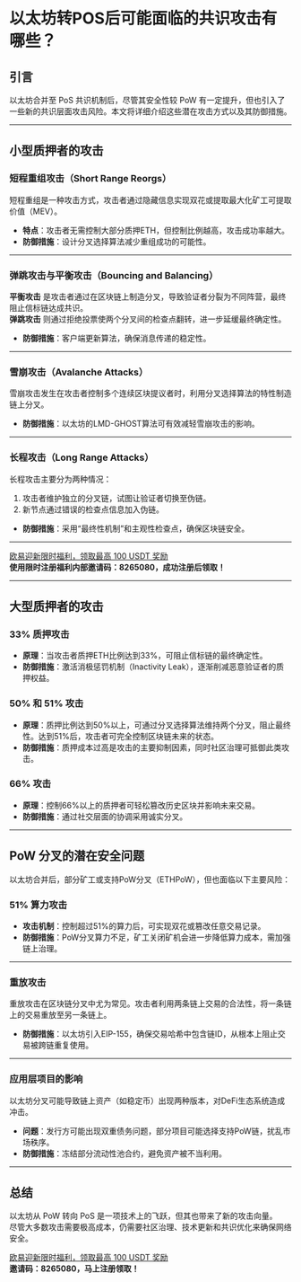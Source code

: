 # 以太坊转POS后可能面临的共识攻击有哪些？


## 引言

以太坊合并至 PoS 共识机制后，尽管其安全性较 PoW 有一定提升，但也引入了一些新的共识层面攻击风险。本文将详细介绍这些潜在攻击方式以及其防御措施。

---

## 小型质押者的攻击

### 短程重组攻击（Short Range Reorgs）

短程重组是一种攻击方式，攻击者通过隐藏信息实现双花或提取最大化矿工可提取价值（MEV）。  
- **特点**：攻击者无需控制大部分质押ETH，但控制比例越高，攻击成功率越大。  
- **防御措施**：设计分叉选择算法减少重组成功的可能性。

---

### 弹跳攻击与平衡攻击（Bouncing and Balancing）

**平衡攻击** 是攻击者通过在区块链上制造分叉，导致验证者分裂为不同阵营，最终阻止信标链达成共识。  
**弹跳攻击** 则通过拒绝投票使两个分叉间的检查点翻转，进一步延缓最终确定性。

- **防御措施**：客户端更新算法，确保消息传递的稳定性。

---

### 雪崩攻击（Avalanche Attacks）

雪崩攻击发生在攻击者控制多个连续区块提议者时，利用分叉选择算法的特性制造链上分叉。

- **防御措施**：以太坊的LMD-GHOST算法可有效减轻雪崩攻击的影响。

---

### 长程攻击（Long Range Attacks）

长程攻击主要分为两种情况：  
1. 攻击者维护独立的分叉链，试图让验证者切换至伪链。  
2. 新节点通过错误的检查点信息加入伪链。

- **防御措施**：采用“最终性机制”和主观性检查点，确保区块链安全。

---
[欧易迎新限时福利，领取最高 100 USDT 奖励](https://bit.ly/OKXe)  
**使用限时注册福利内部邀请码：8265080，成功注册后领取！**

---

## 大型质押者的攻击

### 33% 质押攻击
- **原理**：当攻击者质押ETH比例达到33%，可阻止信标链的最终确定性。  
- **防御措施**：激活消极惩罚机制（Inactivity Leak），逐渐削减恶意验证者的质押权益。

### 50% 和 51% 攻击
- **原理**：质押比例达到50%以上，可通过分叉选择算法维持两个分叉，阻止最终性。达到51%后，攻击者可完全控制区块链未来的状态。
- **防御措施**：质押成本过高是攻击的主要抑制因素，同时社区治理可抵御此类攻击。

### 66% 攻击
- **原理**：控制66%以上的质押者可轻松篡改历史区块并影响未来交易。
- **防御措施**：通过社交层面的协调采用诚实分叉。

---

## PoW 分叉的潜在安全问题

以太坊合并后，部分矿工或支持PoW分叉（ETHPoW），但也面临以下主要风险：

### 51% 算力攻击

- **攻击机制**：控制超过51%的算力后，可实现双花或篡改任意交易记录。  
- **防御措施**：PoW分叉算力不足，矿工关闭矿机会进一步降低算力成本，需加强链上治理。

---

### 重放攻击

重放攻击在区块链分叉中尤为常见。攻击者利用两条链上交易的合法性，将一条链上的交易重放至另一条链上。

- **防御措施**：以太坊引入EIP-155，确保交易哈希中包含链ID，从根本上阻止交易被跨链重复使用。

---

### 应用层项目的影响

以太坊分叉可能导致链上资产（如稳定币）出现两种版本，对DeFi生态系统造成冲击。  
- **问题**：发行方可能出现双重债务问题，部分项目可能选择支持PoW链，扰乱市场秩序。  
- **防御措施**：冻结部分流动性池合约，避免资产被不当利用。

---

## 总结

以太坊从 PoW 转向 PoS 是一项技术上的飞跃，但其也带来了新的攻击向量。  
尽管大多数攻击需要极高成本，仍需要社区治理、技术更新和共识优化来确保网络安全。

[欧易迎新限时福利，领取最高 100 USDT 奖励](https://bit.ly/OKXe)  
**邀请码：8265080，马上注册领取！**
